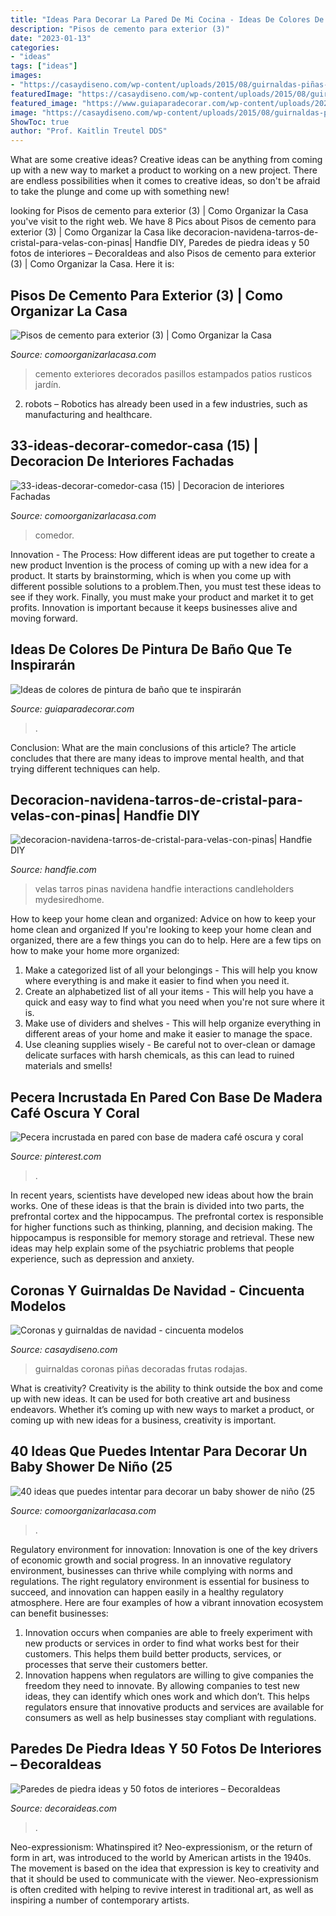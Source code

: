 ```yaml
---
title: "Ideas Para Decorar La Pared De Mi Cocina - Ideas De Colores De Pintura De Baño Que Te Inspirarán"
description: "Pisos de cemento para exterior (3)"
date: "2023-01-13"
categories:
- "ideas"
tags: ["ideas"]
images:
- "https://casaydiseno.com/wp-content/uploads/2015/08/guirnaldas-piñas-rodajas´frutas.jpg"
featuredImage: "https://casaydiseno.com/wp-content/uploads/2015/08/guirnaldas-piñas-rodajas´frutas.jpg"
featured_image: "https://www.guiaparadecorar.com/wp-content/uploads/2020/08/colores-de-pintura-de-bano-6.jpg"
image: "https://casaydiseno.com/wp-content/uploads/2015/08/guirnaldas-piñas-rodajas´frutas.jpg"
ShowToc: true
author: "Prof. Kaitlin Treutel DDS"
---
```



What are some creative ideas?
Creative ideas can be anything from coming up with a new way to market a product to working on a new project. There are endless possibilities when it comes to creative ideas, so don't be afraid to take the plunge and come up with something new!

	

		
looking for Pisos de cemento para exterior (3) | Como Organizar la Casa you've visit to the right web. We have 8 Pics about Pisos de cemento para exterior (3) | Como Organizar la Casa like decoracion-navidena-tarros-de-cristal-para-velas-con-pinas| Handfie DIY, Paredes de piedra ideas y 50 fotos de interiores – ÐecoraIdeas and also Pisos de cemento para exterior (3) | Como Organizar la Casa. Here it is:
		
    
## Pisos De Cemento Para Exterior (3) | Como Organizar La Casa

<img loading=lazy src="https://comoorganizarlacasa.com/wp-content/uploads/2017/01/Pisos-de-cemento-para-exterior-3.jpg" onerror="this.onerror=null;this.src='https://tse2.mm.bing.net/th?id=OIP.-20cKjuhl84U4lJSAUzlsQHaJ3&amp;pid=15.1';" alt="Pisos de cemento para exterior (3) | Como Organizar la Casa">

_Source: comoorganizarlacasa.com_

>cemento exteriores decorados pasillos estampados patios rusticos jardín. 

	

2. robots – Robotics has already been used in a few industries, such as manufacturing and healthcare.

    
## 33-ideas-decorar-comedor-casa (15) | Decoracion De Interiores Fachadas

<img loading=lazy src="http://comoorganizarlacasa.com/wp-content/uploads/2017/04/33-ideas-decorar-comedor-casa-15.jpg" onerror="this.onerror=null;this.src='https://tse1.mm.bing.net/th?id=OIP.6MtrfgU84RXNxpczNpTJrQHaFj&amp;pid=15.1';" alt="33-ideas-decorar-comedor-casa (15) | Decoracion de interiores Fachadas">

_Source: comoorganizarlacasa.com_

>comedor. 

	

Innovation - The Process: How different ideas are put together to create a new product
Invention is the process of coming up with a new idea for a product. It starts by brainstorming, which is when you come up with different possible solutions to a problem.Then, you must test these ideas to see if they work. Finally, you must make your product and market it to get profits. Innovation is important because it keeps businesses alive and moving forward.

    
## Ideas De Colores De Pintura De Baño Que Te Inspirarán

<img loading=lazy src="https://www.guiaparadecorar.com/wp-content/uploads/2020/08/colores-de-pintura-de-bano-6.jpg" onerror="this.onerror=null;this.src='https://tse1.mm.bing.net/th?id=OIP.Vzcs3JVj8ed1Ll7KsGa5vwHaLH&amp;pid=15.1';" alt="Ideas de colores de pintura de baño que te inspirarán">

_Source: guiaparadecorar.com_

>. 

	

Conclusion: What are the main conclusions of this article?
The article concludes that there are many ideas to improve mental health, and that trying different techniques can help.

    
## Decoracion-navidena-tarros-de-cristal-para-velas-con-pinas| Handfie DIY

<img loading=lazy src="https://www.handfie.com/wp-content/uploads/2017/11/decoracion-navidena-tarros-de-cristal-para-velas-con-pinas-1024x576.jpg" onerror="this.onerror=null;this.src='https://tse1.mm.bing.net/th?id=OIP.eSAO01wCdCOF6urSGWNxRQHaEK&amp;pid=15.1';" alt="decoracion-navidena-tarros-de-cristal-para-velas-con-pinas| Handfie DIY">

_Source: handfie.com_

>velas tarros pinas navidena handfie interactions candleholders mydesiredhome. 

	

How to keep your home clean and organized: Advice on how to keep your home clean and organized
If you're looking to keep your home clean and organized, there are a few things you can do to help. Here are a few tips on how to make your home more organized: 
1. Make a categorized list of all your belongings - This will help you know where everything is and make it easier to find when you need it. 
2. Create an alphabetized list of all your items - This will help you have a quick and easy way to find what you need when you're not sure where it is. 
3. Make use of dividers and shelves - This will help organize everything in different areas of your home and make it easier to manage the space. 
4. Use cleaning supplies wisely - Be careful not to over-clean or damage delicate surfaces with harsh chemicals, as this can lead to ruined materials and smells!

    
## Pecera Incrustada En Pared Con Base De Madera Café Oscura Y Coral

<img loading=lazy src="https://i.pinimg.com/736x/de/8b/06/de8b06db954a672c78bdf49226424dea.jpg" onerror="this.onerror=null;this.src='https://tse3.mm.bing.net/th?id=OIP.BEo1qQZWQHB_xhIPyFOgnAHaMq&amp;pid=15.1';" alt="Pecera incrustada en pared con base de madera café oscura y coral">

_Source: pinterest.com_

>. 

	

In recent years, scientists have developed new ideas about how the brain works. One of these ideas is that the brain is divided into two parts, the prefrontal cortex and the hippocampus. The prefrontal cortex is responsible for higher functions such as thinking, planning, and decision making. The hippocampus is responsible for memory storage and retrieval. These new ideas may help explain some of the psychiatric problems that people experience, such as depression and anxiety.

    
## Coronas Y Guirnaldas De Navidad - Cincuenta Modelos

<img loading=lazy src="https://casaydiseno.com/wp-content/uploads/2015/08/guirnaldas-piñas-rodajas´frutas.jpg" onerror="this.onerror=null;this.src='https://tse1.mm.bing.net/th?id=OIP.q19DZa0U-Of0H8lsQkk2dgHaHf&amp;pid=15.1';" alt="Coronas y guirnaldas de navidad - cincuenta modelos">

_Source: casaydiseno.com_

>guirnaldas coronas piñas decoradas frutas rodajas. 

	

What is creativity?
Creativity is the ability to think outside the box and come up with new ideas. It can be used for both creative art and business endeavors. Whether it’s coming up with new ways to market a product, or coming up with new ideas for a business, creativity is important.

    
## 40 Ideas Que Puedes Intentar Para Decorar Un Baby Shower De Niño (25

<img loading=lazy src="https://comoorganizarlacasa.com/wp-content/uploads/2017/11/40-ideas-que-puedes-intentar-para-decorar-un-baby-shower-de-nino-25.jpg" onerror="this.onerror=null;this.src='https://tse4.mm.bing.net/th?id=OIP.8b3aYzq8xaTrPYu-YsHZ_gHaJ4&amp;pid=15.1';" alt="40 ideas que puedes intentar para decorar un baby shower de niño (25">

_Source: comoorganizarlacasa.com_

>. 

	

Regulatory environment for innovation:
Innovation is one of the key drivers of economic growth and social progress. In an innovative regulatory environment, businesses can thrive while complying with norms and regulations. The right regulatory environment is essential for business to succeed, and innovation can happen easily in a healthy regulatory atmosphere. Here are four examples of how a vibrant innovation ecosystem can benefit businesses: 
1) Innovation occurs when companies are able to freely experiment with new products or services in order to find what works best for their customers. This helps them build better products, services, or processes that serve their customers better.
2) Innovation happens when regulators are willing to give companies the freedom they need to innovate. By allowing companies to test new ideas, they can identify which ones work and which don’t. This helps regulators ensure that innovative products and services are available for consumers as well as help businesses stay compliant with regulations.

    
## Paredes De Piedra Ideas Y 50 Fotos De Interiores – ÐecoraIdeas

<img loading=lazy src="https://decoraideas.com/wp-content/uploads/2016/07/001-53.jpg" onerror="this.onerror=null;this.src='https://tse3.mm.bing.net/th?id=OIP.LXiXQEwNq9GPefAGG8E5NAHaE4&amp;pid=15.1';" alt="Paredes de piedra ideas y 50 fotos de interiores – ÐecoraIdeas">

_Source: decoraideas.com_

>. 

	

Neo-expressionism: Whatinspired it?
Neo-expressionism, or the return of form in art, was introduced to the world by American artists in the 1940s. The movement is based on the idea that expression is key to creativity and that it should be used to communicate with the viewer. Neo-expressionism is often credited with helping to revive interest in traditional art, as well as inspiring a number of contemporary artists.

